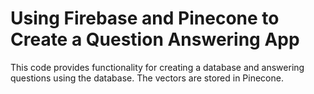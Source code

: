 # Using Firebase and Pinecone to Create a Question Answering App

This code provides functionality for creating a database and answering questions using the database. The vectors are stored in Pinecone.
